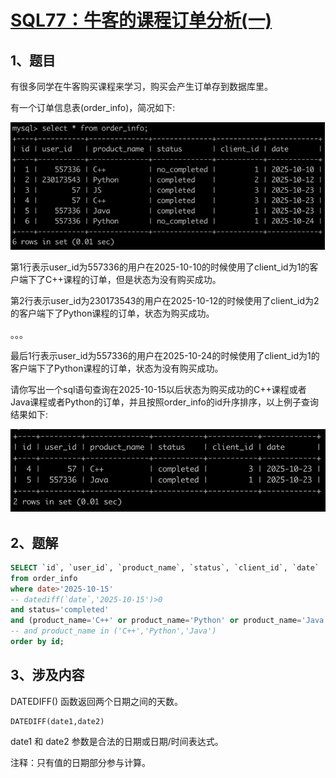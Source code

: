 # [SQL77：牛客的课程订单分析(一)](https://www.nowcoder.com/practice/d3aa5df807f046bea5003dbc04965d67?tpId=82&&tqId=37915&rp=1&ru=/ta/sql&qru=/ta/sql/question-ranking)

## 1、题目

有很多同学在牛客购买课程来学习，购买会产生订单存到数据库里。

有一个订单信息表(order_info)，简况如下:

![SQL77-1](./image/SQL77-1.png)

第1行表示user_id为557336的用户在2025-10-10的时候使用了client_id为1的客户端下了C++课程的订单，但是状态为没有购买成功。

第2行表示user_id为230173543的用户在2025-10-12的时候使用了client_id为2的客户端下了Python课程的订单，状态为购买成功。

。。。

最后1行表示user_id为557336的用户在2025-10-24的时候使用了client_id为1的客户端下了Python课程的订单，状态为没有购买成功。

请你写出一个sql语句查询在2025-10-15以后状态为购买成功的C++课程或者Java课程或者Python的订单，并且按照order_info的id升序排序，以上例子查询结果如下:

![SQL77-2](./image/SQL77-2.png)

## 2、题解

```sql
SELECT `id`, `user_id`, `product_name`, `status`, `client_id`, `date`
from order_info
where date>'2025-10-15'
-- datediff(`date`,'2025-10-15')>0
and status='completed'
and (product_name='C++' or product_name='Python' or product_name='Java')
-- and product_name in ('C++','Python','Java')
order by id;
```


## 3、涉及内容

DATEDIFF() 函数返回两个日期之间的天数。

	DATEDIFF(date1,date2)

date1 和 date2 参数是合法的日期或日期/时间表达式。

注释：只有值的日期部分参与计算。